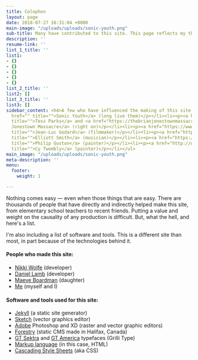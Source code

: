 ```yaml
---
title: Colophon
layout: page
date: 2018-07-27 16:31:04 +0000
main-image: "/uploads/uploads/sonic-youth.png"
sub-title: Many have contributed to this site. This page reflects my thanks.
description: ''
resume-link: ''
list_1_title: ''
list1:
- {}
- {}
- {}
- {}
- {}
list_2_title: ''
list2: []
list_3_title: ''
list3: []
sidebar_content: <h4>A few who have influenced the making of this site:</h4><ul><li><p><a
  href="" title="">Sonic Youth</a> (long live them)</p></li><li><p><a href="https://www.tessparks.com/"
  title="">Tess Parks</a> and <a href="https://thebrianjonestownmassacre.com/" title="">Brian
  Jonestown Massacre</a> (right on)</p></li><li><p><a href="https://www.criterion.com/shop/collection/12-jean-luc-godard"
  title="">Jean-Luc Godard</a> (filmmaker)</p></li><li><p><a href="https://www.youtube.com/channel/UCuNTMHPl8dVBpJRtvygl-9A"
  title="">Elliott Smith</a> (musician)</p></li><li><p><a href="https://www.artsy.net/artist/philip-guston"
  title="">Philip Guston</a> (painter)</p></li><li><p><a href="http://www.cytwombly.org/artworks"
  title="">Cy Twombly</a> (painter)</p></li></ul>
main_image: "/uploads/uploads/sonic-youth.png"
meta-description: ''
menu:
  footer:
    weight: 1

---
```

Nothing comes easy — even when those things that are easy. There are thousands of people that have directly and indirectly helped make this site, from elementary school teachers to recent friends. Putting a value and weight on the causality of any production is difficult. But, what the hell, and here's a list.

I'm also including a list of software and tools. This is a different site than most, in part because of the technologies behind it.

#### People who made this site:

* [Nikki Wolfe](http://nikkitaylor.ca/) (developer)
* [Daniel Lamb](http://www.quicksheep.com/) (developer)
* [Maeve Boardman](https://www.instagram.com/maevebrave/) (daughter)
* [Me](https://twitter.com/deckchairs) (myself and I)

#### Software and tools used for this site:

* [Jekyll](https://jekyllrb.com/) (a static site generator)
* [Sketch](https://www.sketchapp.com/) (vector graphics editor)
* [Adobe]() Photoshop and XD (raster and vector graphic editors)
* [Forestry]() (static CMS made in Halifax, Canada)
* [GT Sektra](https://www.grillitype.com/typeface/gt-sectra) and [GT America](http://www.gt-america.com/) typefaces (Grilli Type)
* [Markup language]() (in this case, HTML)
* [Cascading Style Sheets](https://developer.mozilla.org/en-US/docs/Learn/CSS/Introduction_to_CSS) (aka CSS)